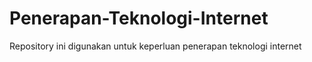 # Penerapan-Teknologi-Internet
Repository ini digunakan untuk keperluan penerapan teknologi internet
